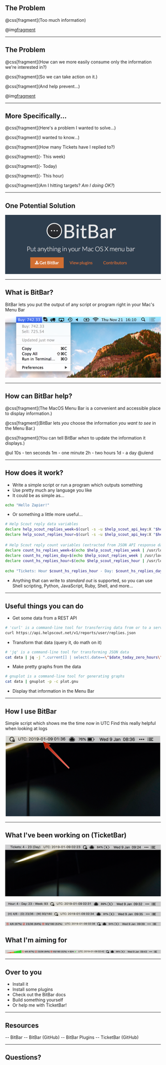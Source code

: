 ## The Problem

@css[fragment](Too much information)

@img[fragment](https://media.giphy.com/media/3o6gDSdED1B5wjC2Gc/giphy.gif)

---

## The Problem

@css[fragment](How can we more easily consume only the information we're interested in?)

@css[fragment](So we can take action on it.)

@css[fragment](And help prevent...)

@img[fragment](https://media.giphy.com/media/R0kVcQUow2Xtu/giphy.gif)

---

## More Specifically...

@css[fragment](Here's a problem I wanted to solve...)

@css[fragment](I wanted to know...)

@css[fragment](How many Tickets have I replied to?)

@css[fragment](- This week)

@css[fragment](- Today)

@css[fragment](- This hour)

@css[fragment](Am I hitting targets? *Am I doing OK?*)

---

## One Potential Solution

![BitBar](template/img/bitbar.png)

---

## What is BitBar?

BitBar lets you put the output of any script or program right in your Mac's Menu Bar

![BitBar Preview](template/img/bitbar-preview.png)

---

## How can BitBar help?

@css[fragment](The MacOS Menu Bar is a convenient and accessible place to display information.)

@css[fragment](BitBar lets *you* choose the information *you want to see* in the Menu Bar.)

@css[fragment](You can tell BitBar *when* to update the information it displays.)

@ul
10s - ten seconds
1m - one minute
2h - two hours
1d - a day
@ulend

---

## How does it work?

- Write a simple script or run a program which outputs something
- Use pretty much any language you like
- It could be as simple as...
```bash
echo "Hello Zapier!"
```
- Or something a little more useful...
```bash
# Help Scout reply data variables
declare help_scout_replies_week=$(curl -s -u $help_scout_api_key:X "$help_scout_url?start=$start_date_this_week&end=$end_date_this_week&viewBy=day&user=$help_scout_user_id")
declare help_scout_replies_hour=$(curl -s -u $help_scout_api_key:X "$help_scout_url?start=$start_date_this_hour&end=$end_date_this_hour&viewBy=day&user=$help_scout_user_id")

# Help Scout reply count variables (extracted from JSON API response data using 'jq')
declare count_hs_replies_week=$(echo $help_scout_replies_week | /usr/local/bin/jq -j -s 'map(.current[].replies) | add')
declare count_hs_replies_day=$(echo $help_scout_replies_week | /usr/local/bin/jq -j ".current[] | select(.date==\"$date_today_zero_hours\").replies")
declare count_hs_replies_hour=$(echo $help_scout_replies_hour | /usr/local/bin/jq -j '.current[0].replies')

echo "Tickets: Hour $count_hs_replies_hour - Day: $count_hs_replies_day -  Week: count_hs_replies_week | size=12"
```
- Anything that can write to *standard out* is supported, so you can use Shell scripting, Python, JavaScript, Ruby, Shell, and more...

---

## Useful things you can do

- Get some data from a REST API
```bash
# 'curl' is a command-line tool for transferring data from or to a servers
curl https://api.helpscout.net/v1/reports/user/replies.json
```
- Transform that data (query it, do math on it)
```bash
# 'jq' is a command-line tool for transforming JSON data
cat data | jq -j ".current[] | select(.date==\"$date_today_zero_hours\").replies"
```
- Make pretty graphs from the data
```bash
# gnuplot is a command-line tool for generating graphs
cat data | gnuplot -p -c plot.gnu
```
- Display that information in the Menu Bar

---

## How I use BitBar

Simple script which shows me the time now in UTC
Find this really helpful when looking at logs

![UTC Timestamp](template/img/timestamp-napkin.png)

---

## What I've been working on (TicketBar)

![TicketNumbers](template/img/ticket-numbers.png)

![TicketBar](template/img/ticket-bar-r2.png)

![TicketBar](template/img/ticket-bar-r3.png)

![TicketBar](template/img/ticket-bar-actual.png)

## What I'm aiming for

![TicketBar](template/img/ticket-bar-mock.png)

---

## Over to you

- Install it
- Install some plugins
- Check out the BitBar docs
- Build something yourself
- Or help me with TicketBar!

---

## Resources

-- BitBar
-- BitBar (GitHub)
-- BitBar Plugins
-- TicketBar (GitHub)

---

## Questions?